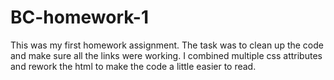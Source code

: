 # BC-homework-1
This was my first homework assignment. The task was to clean up the code and make sure all the links were working.
I combined multiple css attributes and rework the html to make the code a little easier to read.
